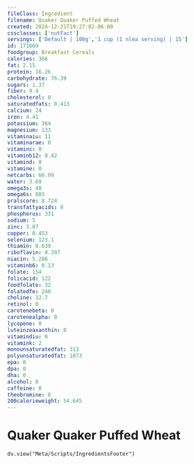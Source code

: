 ```yaml
---
fileClass: Ingredient
filename: Quaker Quaker Puffed Wheat
created: 2024-12-21T19:27:02-06:00
cssclasses: ['nutFact']
servings: ['Default | 100g','1 cup (1 nlea serving) | 15']
id: 171669
foodgroup: Breakfast Cereals
calories: 366
fat: 2.15
protein: 16.26
carbohydrate: 76.39
sugars: 1.37
fiber: 9.4
cholesterol: 0
saturatedfats: 0.413
calcium: 24
iron: 4.41
potassium: 364
magnesium: 133
vitaminaiu: 11
vitaminarae: 0
vitaminc: 0
vitaminb12: 0.42
vitamind: 0
vitamine: 0
netcarbs: 66.99
water: 3.69
omega3s: 40
omega6s: 803
pralscore: 8.724
transfattyacids: 0
phosphorus: 331
sodium: 5
zinc: 3.07
copper: 0.453
selenium: 123.1
thiamin: 0.639
riboflavin: 0.397
niacin: 5.286
vitaminb6: 0.13
folate: 154
folicacid: 122
foodfolate: 32
folatedfe: 240
choline: 32.7
retinol: 0
carotenebeta: 0
carotenealpha: 0
lycopene: 0
luteinzeaxanthin: 0
vitamindiu: 0
vitamink: 2
monounsaturatedfat: 313
polyunsaturatedfat: 1073
epa: 0
dpa: 0
dha: 0
alcohol: 0
caffeine: 0
theobromine: 0
200calorieweight: 54.645
---
```


# Quaker Quaker Puffed Wheat

```dataviewjs
dv.view("Meta/Scripts/IngredientsFooter")
```
